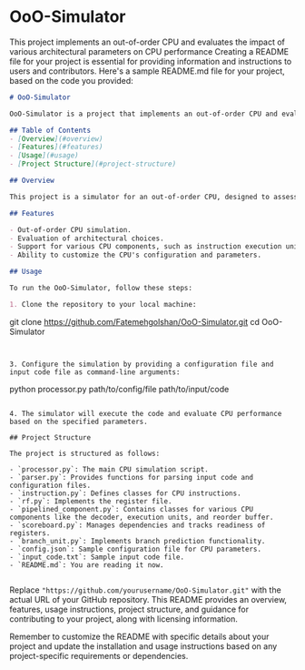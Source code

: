 # OoO-Simulator
This project implements an out-of-order CPU and evaluates the impact of various architectural parameters on CPU performance
Creating a README file for your project is essential for providing information and instructions to users and contributors. Here's a sample README.md file for your project, based on the code you provided:

```markdown
# OoO-Simulator

OoO-Simulator is a project that implements an out-of-order CPU and evaluates the impact of various architectural parameters on CPU performance.

## Table of Contents
- [Overview](#overview)
- [Features](#features)
- [Usage](#usage)
- [Project Structure](#project-structure)

## Overview

This project is a simulator for an out-of-order CPU, designed to assess the effect of architectural choices on CPU behavior and performance. It provides a flexible platform for experimenting with different CPU architectures and parameters.

## Features

- Out-of-order CPU simulation.
- Evaluation of architectural choices.
- Support for various CPU components, such as instruction execution units, reorder buffer, and branch prediction.
- Ability to customize the CPU's configuration and parameters.

## Usage

To run the OoO-Simulator, follow these steps:

1. Clone the repository to your local machine:

   ```
   git clone https://github.com/Fatemehgolshan/OoO-Simulator.git
   cd OoO-Simulator
   ```


3. Configure the simulation by providing a configuration file and input code file as command-line arguments:

   ```
   python processor.py path/to/config/file path/to/input/code
   ```

4. The simulator will execute the code and evaluate CPU performance based on the specified parameters.

## Project Structure

The project is structured as follows:

- `processor.py`: The main CPU simulation script.
- `parser.py`: Provides functions for parsing input code and configuration files.
- `instruction.py`: Defines classes for CPU instructions.
- `rf.py`: Implements the register file.
- `pipelined_component.py`: Contains classes for various CPU components like the decoder, execution units, and reorder buffer.
- `scoreboard.py`: Manages dependencies and tracks readiness of registers.
- `branch_unit.py`: Implements branch prediction functionality.
- `config.json`: Sample configuration file for CPU parameters.
- `input_code.txt`: Sample input code file.
- `README.md`: You are reading it now.


```

Replace `"https://github.com/yourusername/OoO-Simulator.git"` with the actual URL of your GitHub repository. This README provides an overview, features, usage instructions, project structure, and guidance for contributing to your project, along with licensing information.

Remember to customize the README with specific details about your project and update the installation and usage instructions based on any project-specific requirements or dependencies.

